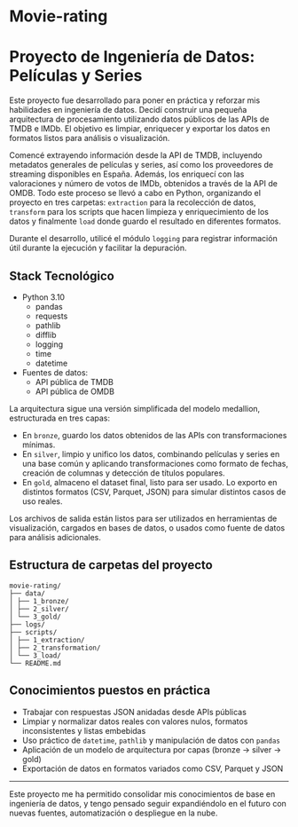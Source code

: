 # Movie-rating
# Proyecto de Ingeniería de Datos: Películas y Series

Este proyecto fue desarrollado para poner en práctica y reforzar mis habilidades en ingeniería de datos. Decidí construir una pequeña arquitectura de procesamiento utilizando datos públicos de las APIs de TMDB e IMDb. El objetivo es limpiar, enriquecer y exportar los datos en formatos listos para análisis o visualización.

Comencé extrayendo información desde la API de TMDB, incluyendo metadatos generales de películas y series, así como los proveedores de streaming disponibles en España. Además, los enriquecí con las valoraciones y número de votos de IMDb, obtenidos a través de la API de OMDB. Todo este proceso se llevó a cabo en Python, organizando el proyecto en tres carpetas: `extraction` para la recolección de datos, `transform` para los scripts que hacen limpieza y enriquecimiento de los datos y finalmente `load` donde guardo el resultado en diferentes formatos.

Durante el desarrollo, utilicé el módulo `logging` para registrar información útil durante la ejecución y facilitar la depuración.

## Stack Tecnológico

- Python 3.10
  - pandas
  - requests
  - pathlib
  - difflib
  - logging
  - time
  - datetime
- Fuentes de datos:
  - API pública de TMDB
  - API pública de OMDB

La arquitectura sigue una versión simplificada del modelo medallion, estructurada en tres capas:

- En `bronze`, guardo los datos obtenidos de las APIs con transformaciones mínimas.
- En `silver`, limpio y unifico los datos, combinando películas y series en una base común y aplicando transformaciones como formato de fechas, creación de columnas y detección de títulos populares.
- En `gold`, almaceno el dataset final, listo para ser usado. Lo exporto en distintos formatos (CSV, Parquet, JSON) para simular distintos casos de uso reales.

Los archivos de salida están listos para ser utilizados en herramientas de visualización, cargados en bases de datos, o usados como fuente de datos para análisis adicionales.

## Estructura de carpetas del proyecto
```
movie-rating/
├── data/
│ ├── 1_bronze/
│ ├── 2_silver/
│ └── 3_gold/
├── logs/
├── scripts/
│ ├── 1_extraction/
│ ├── 2_transformation/
│ └── 3_load/
└── README.md
```
## Conocimientos puestos en práctica
- Trabajar con respuestas JSON anidadas desde APIs públicas
- Limpiar y normalizar datos reales con valores nulos, formatos inconsistentes y listas embebidas
- Uso práctico de `datetime`, `pathlib` y manipulación de datos con `pandas`
- Aplicación de un modelo de arquitectura por capas (bronze → silver → gold)
- Exportación de datos en formatos variados como CSV, Parquet y JSON

---
Este proyecto me ha permitido consolidar mis conocimientos de base en ingeniería de datos, y tengo pensado seguir expandiéndolo en el futuro con nuevas fuentes, automatización o despliegue en la nube.
